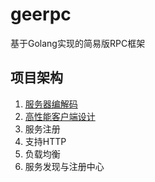 # geerpc
基于Golang实现的简易版RPC框架

## 项目架构
1. <a href="https://github.com/LewyHua/geerpc/blob/main/doc/%E6%9C%8D%E5%8A%A1%E7%AB%AF%E7%BC%96%E8%A7%A3%E7%A0%81.md">服务器编解码</a>
2. <a href="https://github.com/LewyHua/geerpc/blob/main/doc/%E9%AB%98%E6%80%A7%E8%83%BD%E5%AE%A2%E6%88%B7%E7%AB%AF%E8%AE%BE%E8%AE%A1.md">高性能客户端设计</a>
3. 服务注册
4. 支持HTTP
5. 负载均衡
6. 服务发现与注册中心